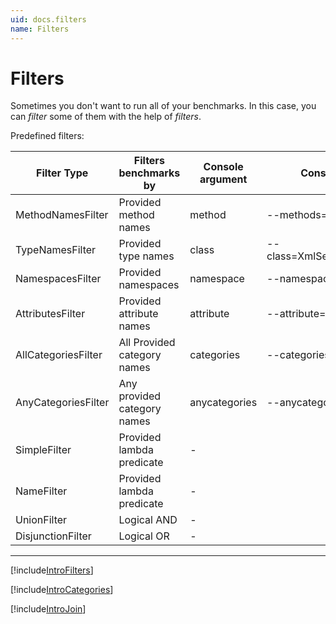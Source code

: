 ```yaml
---
uid: docs.filters
name: Filters
---
```


# Filters

Sometimes you don't want to run all of your benchmarks.
In this case, you can *filter* some of them with the help of *filters*.

Predefined filters:

| Filter Type         | Filters benchmarks by       | Console argument | Console example                 |
|---------------------|-----------------------------|------------------|---------------------------------|
| MethodNamesFilter   | Provided method names       | method           | --methods=ToStream,ToString     |
| TypeNamesFilter     | Provided type names         | class            | --class=XmlSerializerBenchmarks |
| NamespacesFilter    | Provided namespaces         | namespace        | --namespace=System.Memory       |
| AttributesFilter    | Provided attribute names    | attribute        | --attribute=STAThread           |
| AllCategoriesFilter | All Provided category names | categories       | --categories=Priority1          |
| AnyCategoriesFilter | Any provided category names | anycategories    | --anycategories=Json,Xml        |
| SimpleFilter        | Provided lambda predicate   | -                |                                 |
| NameFilter          | Provided lambda predicate   | -                |                                 |
| UnionFilter         | Logical AND                 | -                |                                 |
| DisjunctionFilter   | Logical OR                  | -                |                                 |

---

[!include[IntroFilters](../samples/IntroFilters.md)]

[!include[IntroCategories](../samples/IntroCategories.md)]

[!include[IntroJoin](../samples/IntroJoin.md)]